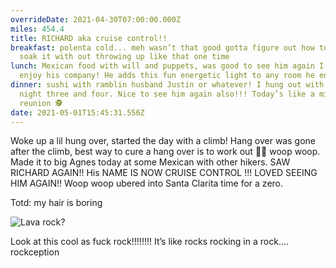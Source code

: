 ```yaml
---
overrideDate: 2021-04-30T07:00:00.000Z
miles: 454.4
title: RICHARD aka cruise control!!
breakfast: polenta cold... meh wasn’t that good gotta figure out how to cold
  soak it with out throwing up like that one time
lunch: Mexican food with will and puppets, was good to see him again I really
  enjoy his company! He adds this fun energetic light to any room he enters 🔆
dinner: sushi with ramblin husband Justin or whatever! I hung out with like
  night three and four. Nice to see him again also!!! Today’s like a mini
  reunion 🕵️
date: 2021-05-01T15:45:31.556Z
---
```

Woke up a lil hung over, started the day with a climb! Hang over was gone after the climb, best way to cure a hang over is to work out 🏋️‍♀️ woop woop. Made it to big Agnes today at some Mexican with other hikers. SAW RICHARD AGAIN!! His NAME IS NOW CRUISE CONTROL !!! LOVED SEEING HIM AGAIN!! Woop woop ubered into Santa Clarita time for a zero.



Totd: my hair is boring

![Lava rock?](2b712f34-9962-4846-9274-53cbd1108e59.jpeg "Lava rock?")

Look at this cool as fuck rock!!!!!!!! It’s like rocks rocking in a rock.... rockception